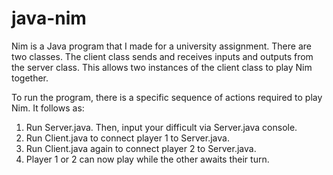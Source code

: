 # java-nim
Nim is a Java program that I made for a university assignment. There are two classes. The client class sends and receives inputs and outputs from the server class. This allows two instances of the client class to play Nim together.  

To run the program, there is a specific sequence of actions required to play Nim. It follows as:
1.	Run Server.java. Then, input your difficult via Server.java console.
2.	Run Client.java to connect player 1 to Server.java.
3.	Run Client.java again to connect player 2 to Server.java.
4.	Player 1 or 2 can now play while the other awaits their turn. 
